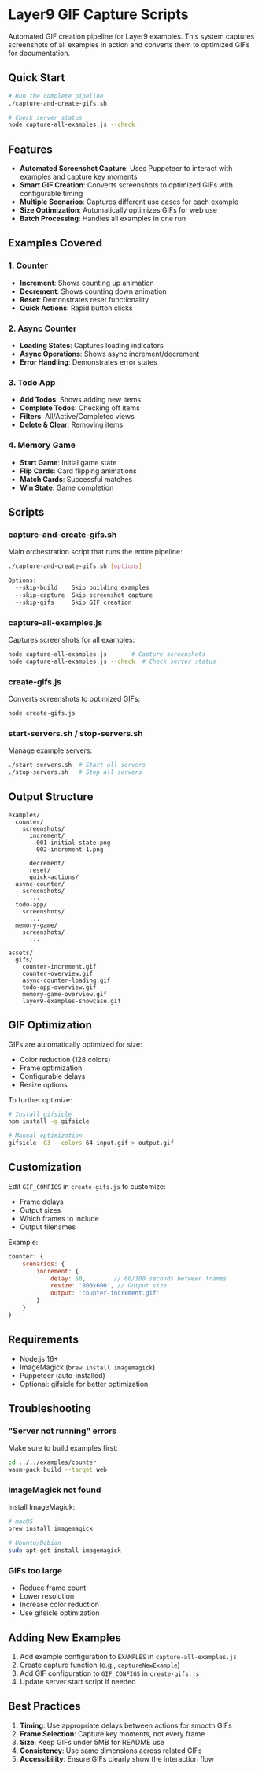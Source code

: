 # Layer9 GIF Capture Scripts

Automated GIF creation pipeline for Layer9 examples. This system captures screenshots of all examples in action and converts them to optimized GIFs for documentation.

## Quick Start

```bash
# Run the complete pipeline
./capture-and-create-gifs.sh

# Check server status
node capture-all-examples.js --check
```

## Features

- **Automated Screenshot Capture**: Uses Puppeteer to interact with examples and capture key moments
- **Smart GIF Creation**: Converts screenshots to optimized GIFs with configurable timing
- **Multiple Scenarios**: Captures different use cases for each example
- **Size Optimization**: Automatically optimizes GIFs for web use
- **Batch Processing**: Handles all examples in one run

## Examples Covered

### 1. Counter
- **Increment**: Shows counting up animation
- **Decrement**: Shows counting down animation
- **Reset**: Demonstrates reset functionality
- **Quick Actions**: Rapid button clicks

### 2. Async Counter
- **Loading States**: Captures loading indicators
- **Async Operations**: Shows async increment/decrement
- **Error Handling**: Demonstrates error states

### 3. Todo App
- **Add Todos**: Shows adding new items
- **Complete Todos**: Checking off items
- **Filters**: All/Active/Completed views
- **Delete & Clear**: Removing items

### 4. Memory Game
- **Start Game**: Initial game state
- **Flip Cards**: Card flipping animations
- **Match Cards**: Successful matches
- **Win State**: Game completion

## Scripts

### capture-and-create-gifs.sh
Main orchestration script that runs the entire pipeline:
```bash
./capture-and-create-gifs.sh [options]

Options:
  --skip-build    Skip building examples
  --skip-capture  Skip screenshot capture
  --skip-gifs     Skip GIF creation
```

### capture-all-examples.js
Captures screenshots for all examples:
```bash
node capture-all-examples.js       # Capture screenshots
node capture-all-examples.js --check  # Check server status
```

### create-gifs.js
Converts screenshots to optimized GIFs:
```bash
node create-gifs.js
```

### start-servers.sh / stop-servers.sh
Manage example servers:
```bash
./start-servers.sh  # Start all servers
./stop-servers.sh   # Stop all servers
```

## Output Structure

```
examples/
  counter/
    screenshots/
      increment/
        001-initial-state.png
        002-increment-1.png
        ...
      decrement/
      reset/
      quick-actions/
  async-counter/
    screenshots/
      ...
  todo-app/
    screenshots/
      ...
  memory-game/
    screenshots/
      ...

assets/
  gifs/
    counter-increment.gif
    counter-overview.gif
    async-counter-loading.gif
    todo-app-overview.gif
    memory-game-overview.gif
    layer9-examples-showcase.gif
```

## GIF Optimization

GIFs are automatically optimized for size:
- Color reduction (128 colors)
- Frame optimization
- Configurable delays
- Resize options

To further optimize:
```bash
# Install gifsicle
npm install -g gifsicle

# Manual optimization
gifsicle -O3 --colors 64 input.gif > output.gif
```

## Customization

Edit `GIF_CONFIGS` in `create-gifs.js` to customize:
- Frame delays
- Output sizes
- Which frames to include
- Output filenames

Example:
```javascript
counter: {
    scenarios: {
        increment: {
            delay: 60,        // 60/100 seconds between frames
            resize: '800x600', // Output size
            output: 'counter-increment.gif'
        }
    }
}
```

## Requirements

- Node.js 16+
- ImageMagick (`brew install imagemagick`)
- Puppeteer (auto-installed)
- Optional: gifsicle for better optimization

## Troubleshooting

### "Server not running" errors
Make sure to build examples first:
```bash
cd ../../examples/counter
wasm-pack build --target web
```

### ImageMagick not found
Install ImageMagick:
```bash
# macOS
brew install imagemagick

# Ubuntu/Debian
sudo apt-get install imagemagick
```

### GIFs too large
- Reduce frame count
- Lower resolution
- Increase color reduction
- Use gifsicle optimization

## Adding New Examples

1. Add example configuration to `EXAMPLES` in `capture-all-examples.js`
2. Create capture function (e.g., `captureNewExample`)
3. Add GIF configuration to `GIF_CONFIGS` in `create-gifs.js`
4. Update server start script if needed

## Best Practices

1. **Timing**: Use appropriate delays between actions for smooth GIFs
2. **Frame Selection**: Capture key moments, not every frame
3. **Size**: Keep GIFs under 5MB for README use
4. **Consistency**: Use same dimensions across related GIFs
5. **Accessibility**: Ensure GIFs clearly show the interaction flow